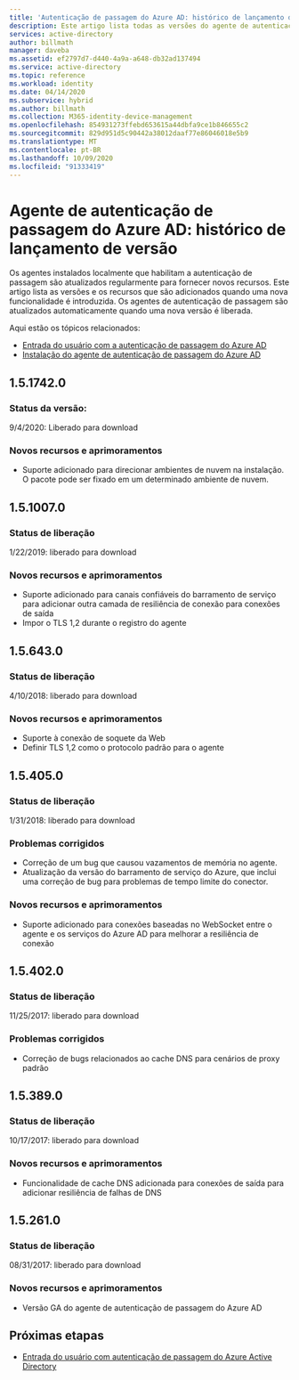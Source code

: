 ```yaml
---
title: 'Autenticação de passagem do Azure AD: histórico de lançamento de versão | Microsoft Docs'
description: Este artigo lista todas as versões do agente de autenticação de passagem do Azure AD
services: active-directory
author: billmath
manager: daveba
ms.assetid: ef2797d7-d440-4a9a-a648-db32ad137494
ms.service: active-directory
ms.topic: reference
ms.workload: identity
ms.date: 04/14/2020
ms.subservice: hybrid
ms.author: billmath
ms.collection: M365-identity-device-management
ms.openlocfilehash: 854931273ffebd653615a44dbfa9ce1b846655c2
ms.sourcegitcommit: 829d951d5c90442a38012daaf77e86046018e5b9
ms.translationtype: MT
ms.contentlocale: pt-BR
ms.lasthandoff: 10/09/2020
ms.locfileid: "91333419"
---
```

# <a name="azure-ad-pass-through-authentication-agent-version-release-history"></a>Agente de autenticação de passagem do Azure AD: histórico de lançamento de versão 
 
Os agentes instalados localmente que habilitam a autenticação de passagem são atualizados regularmente para fornecer novos recursos. Este artigo lista as versões e os recursos que são adicionados quando uma nova funcionalidade é introduzida. Os agentes de autenticação de passagem são atualizados automaticamente quando uma nova versão é liberada. 

Aqui estão os tópicos relacionados: 

- [Entrada do usuário com a autenticação de passagem do Azure AD](how-to-connect-pta.md) 
- [Instalação do agente de autenticação de passagem do Azure AD](how-to-connect-pta-quick-start.md) 

## <a name="1517420"></a>1.5.1742.0
### <a name="release-status"></a>Status da versão: 
9/4/2020: Liberado para download

### <a name="new-features-and-improvements"></a>Novos recursos e aprimoramentos

- Suporte adicionado para direcionar ambientes de nuvem na instalação. O pacote pode ser fixado em um determinado ambiente de nuvem.



## <a name="1510070"></a>1.5.1007.0 
### <a name="release-status"></a>Status de liberação 
1/22/2019: liberado para download  
### <a name="new-features-and-improvements"></a>Novos recursos e aprimoramentos 
- Suporte adicionado para canais confiáveis do barramento de serviço para adicionar outra camada de resiliência de conexão para conexões de saída 
- Impor o TLS 1,2 durante o registro do agente 

## <a name="156430"></a>1.5.643.0 
### <a name="release-status"></a>Status de liberação 
4/10/2018: liberado para download  
### <a name="new-features-and-improvements"></a>Novos recursos e aprimoramentos 
- Suporte à conexão de soquete da Web 
- Definir TLS 1,2 como o protocolo padrão para o agente 
 
## <a name="154050"></a>1.5.405.0 
### <a name="release-status"></a>Status de liberação 
1/31/2018: liberado para download  
### <a name="fixed-issues"></a>Problemas corrigidos 
- Correção de um bug que causou vazamentos de memória no agente. 
- Atualização da versão do barramento de serviço do Azure, que inclui uma correção de bug para problemas de tempo limite do conector. 
### <a name="new-features-and-improvements"></a>Novos recursos e aprimoramentos 
- Suporte adicionado para conexões baseadas no WebSocket entre o agente e os serviços do Azure AD para melhorar a resiliência de conexão

## <a name="154020"></a>1.5.402.0 
### <a name="release-status"></a>Status de liberação 
11/25/2017: liberado para download  
### <a name="fixed-issues"></a>Problemas corrigidos 
- Correção de bugs relacionados ao cache DNS para cenários de proxy padrão 
 
## <a name="153890"></a>1.5.389.0 
### <a name="release-status"></a>Status de liberação 
10/17/2017: liberado para download  
### <a name="new-features-and-improvements"></a>Novos recursos e aprimoramentos 
- Funcionalidade de cache DNS adicionada para conexões de saída para adicionar resiliência de falhas de DNS 
 
## <a name="152610"></a>1.5.261.0 
### <a name="release-status"></a>Status de liberação 
08/31/2017: liberado para download  
### <a name="new-features-and-improvements"></a>Novos recursos e aprimoramentos 
- Versão GA do agente de autenticação de passagem do Azure AD 

## <a name="next-steps"></a>Próximas etapas

- [Entrada do usuário com autenticação de passagem do Azure Active Directory](how-to-connect-pta.md)

